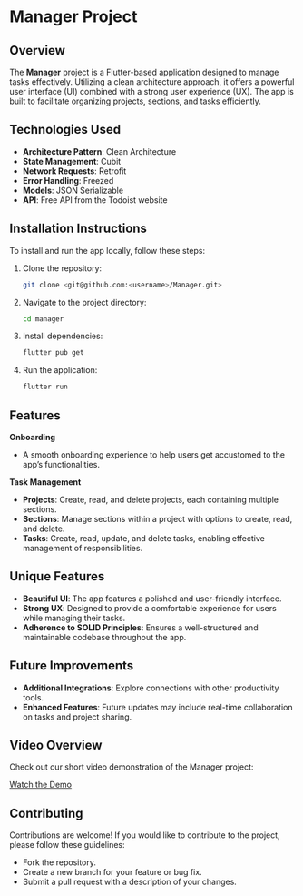 # Manager Project
## Overview
The **Manager** project is a Flutter-based application designed to manage tasks effectively. Utilizing a clean architecture approach, it offers a powerful user interface (UI) combined with a strong user experience (UX). The app is built to facilitate organizing projects, sections, and tasks efficiently.

## Technologies Used
- **Architecture Pattern**: Clean Architecture
- **State Management**: Cubit
- **Network Requests**: Retrofit
- **Error Handling**: Freezed
- **Models**: JSON Serializable
- **API**: Free API from the Todoist website
## Installation Instructions
To install and run the app locally, follow these steps:

1. Clone the repository:
   ```bash
   git clone <git@github.com:<username>/Manager.git>
   ```
2. Navigate to the project directory:
   ```bash
   cd manager
   ```  
3. Install dependencies:
   ```bash
   flutter pub get
   ```  
4. Run the application:
   ```bash
   flutter run
   ```  
## Features
**Onboarding**
- A smooth onboarding experience to help users get accustomed to the app’s functionalities.

**Task Management**
- **Projects**: Create, read, and delete projects, each containing multiple sections.
- **Sections**: Manage sections within a project with options to create, read, and delete.
- **Tasks**: Create, read, update, and delete tasks, enabling effective management of responsibilities.
## Unique Features
- **Beautiful UI**: The app features a polished and user-friendly interface.
- **Strong UX**: Designed to provide a comfortable experience for users while managing their tasks.
- **Adherence to SOLID Principles**: Ensures a well-structured and maintainable codebase throughout the app.
## Future Improvements
- **Additional Integrations**: Explore connections with other productivity tools.
- **Enhanced Features**: Future updates may include real-time collaboration on tasks and project sharing.
## Video Overview
Check out our short video demonstration of the Manager project:

[Watch the Demo](<[https://youtu.be/9q2j2m2p8qU?si=0bc6UL3xB_Qos60p]>)

## Contributing
Contributions are welcome! If you would like to contribute to the project, please follow these guidelines:
- Fork the repository.
- Create a new branch for your feature or bug fix.
- Submit a pull request with a description of your changes.
